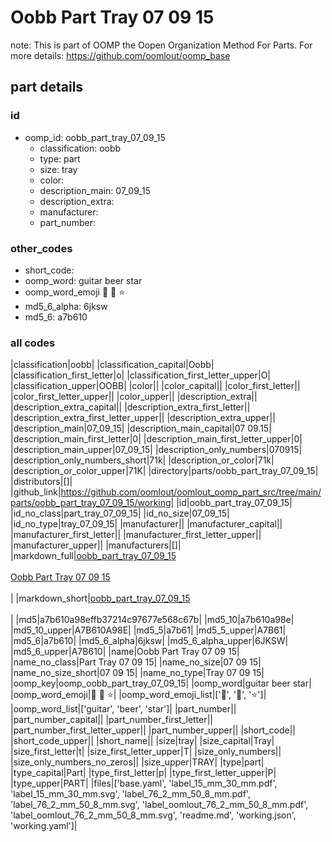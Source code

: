 # Oobb Part Tray 07 09 15  

note: This is part of OOMP the Oopen Organization Method For Parts. For more details: https://github.com/oomlout/oomp_base

##  part details





### id
* oomp_id: oobb_part_tray_07_09_15
  * classification: oobb
  * type: part
  * size: tray
  * color: 
  * description_main: 07_09_15
  * description_extra: 
  * manufacturer: 
  * part_number: 

### other_codes
* short_code: 
* oomp_word: guitar beer star
* oomp_word_emoji :guitar: :beer: :star:
* md5_6_alpha: 6jksw
* md5_6: a7b610

### all codes 
|classification|oobb|
|classification_capital|Oobb|
|classification_first_letter|o|
|classification_first_letter_upper|O|
|classification_upper|OOBB|
|color||
|color_capital||
|color_first_letter||
|color_first_letter_upper||
|color_upper||
|description_extra||
|description_extra_capital||
|description_extra_first_letter||
|description_extra_first_letter_upper||
|description_extra_upper||
|description_main|07_09_15|
|description_main_capital|07 09.15|
|description_main_first_letter|0|
|description_main_first_letter_upper|0|
|description_main_upper|07_09_15|
|description_only_numbers|070915|
|description_only_numbers_short|71k|
|description_or_color|71k|
|description_or_color_upper|71K|
|directory|parts/oobb_part_tray_07_09_15|
|distributors|[]|
|github_link|https://github.com/oomlout/oomlout_oomp_part_src/tree/main/parts/oobb_part_tray_07_09_15/working|
|id|oobb_part_tray_07_09_15|
|id_no_class|part_tray_07_09_15|
|id_no_size|07_09_15|
|id_no_type|tray_07_09_15|
|manufacturer||
|manufacturer_capital||
|manufacturer_first_letter||
|manufacturer_first_letter_upper||
|manufacturer_upper||
|manufacturers|[]|
|markdown_full|[oobb_part_tray_07_09_15](https://github.com/oomlout/oomlout_oomp_part_src/tree/main/parts/oobb_part_tray_07_09_15/working)<br>[](https://github.com/oomlout/oomlout_oomp_part_src/tree/main/parts/oobb_part_tray_07_09_15/working)<br>[Oobb Part Tray 07 09 15](https://github.com/oomlout/oomlout_oomp_part_src/tree/main/parts/oobb_part_tray_07_09_15/working)<br><br>|
|markdown_short|[oobb_part_tray_07_09_15](https://github.com/oomlout/oomlout_oomp_part_src/tree/main/parts/oobb_part_tray_07_09_15/working)<br><br>|
|md5|a7b610a98effb37214c97677e568c67b|
|md5_10|a7b610a98e|
|md5_10_upper|A7B610A98E|
|md5_5|a7b61|
|md5_5_upper|A7B61|
|md5_6|a7b610|
|md5_6_alpha|6jksw|
|md5_6_alpha_upper|6JKSW|
|md5_6_upper|A7B610|
|name|Oobb Part Tray 07 09 15|
|name_no_class|Part Tray 07 09 15|
|name_no_size|07 09 15|
|name_no_size_short|07 09 15|
|name_no_type|Tray 07 09 15|
|oomp_key|oomp_oobb_part_tray_07_09_15|
|oomp_word|guitar beer star|
|oomp_word_emoji|:guitar: :beer: :star:|
|oomp_word_emoji_list|[':guitar:', ':beer:', ':star:']|
|oomp_word_list|['guitar', 'beer', 'star']|
|part_number||
|part_number_capital||
|part_number_first_letter||
|part_number_first_letter_upper||
|part_number_upper||
|short_code||
|short_code_upper||
|short_name||
|size|tray|
|size_capital|Tray|
|size_first_letter|t|
|size_first_letter_upper|T|
|size_only_numbers||
|size_only_numbers_no_zeros||
|size_upper|TRAY|
|type|part|
|type_capital|Part|
|type_first_letter|p|
|type_first_letter_upper|P|
|type_upper|PART|
|files|['base.yaml', 'label_15_mm_30_mm.pdf', 'label_15_mm_30_mm.svg', 'label_76_2_mm_50_8_mm.pdf', 'label_76_2_mm_50_8_mm.svg', 'label_oomlout_76_2_mm_50_8_mm.pdf', 'label_oomlout_76_2_mm_50_8_mm.svg', 'readme.md', 'working.json', 'working.yaml']|

